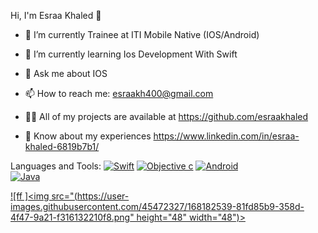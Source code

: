  Hi, I'm Esraa Khaled 👋
 
- 🔭 I’m currently Trainee at ITI Mobile Native (IOS/Android)

- 🌱 I’m currently learning Ios Development With Swift

- 💬 Ask me about IOS

- 📫 How to reach me: esraakh400@gmail.com

- 👨‍💻 All of my projects are available at https://github.com/esraakhaled

- 📄 Know about my experiences https://www.linkedin.com/in/esraa-khaled-6819b7b1/

Languages and Tools:
     [![Swift](https://www.google.com/url?sa=i&url=https%3A%2F%2Ficonape.com%2Fswift-logo-with-text-logo-icon-svg-png.html&psig=AOvVaw2RXMwGRe34KhVga0n3IB-u&ust=1652482823375000&source=images&cd=vfe&ved=0CAwQjRxqFwoTCNCzxK-I2_cCFQAAAAAdAAAAABAJ.svg)](https://www.google.com/url?sa=t&rct=j&q=&esrc=s&source=web&cd=&cad=rja&uact=8&ved=2ahUKEwjLl8mlh9v3AhU9QvEDHbxuB0YQFnoECEEQAQ&url=https%3A%2F%2Fswift.org%2F&usg=AOvVaw1-apkG6RDpwmAUZIiHAfVc)
      [![Objective c](https://www.google.com/url?sa=i&url=https%3A%2F%2Ficonape.com%2Fobjective-c-logo-logo-icon-svg-png.html&psig=AOvVaw3dWesef2ujFjs62b8PBucA&ust=1652482789384000&source=images&cd=vfe&ved=0CAwQjRxqFwoTCJDKrp-I2_cCFQAAAAAdAAAAABAD)](https://www.google.com/url?sa=t&rct=j&q=&esrc=s&source=web&cd=&ved=2ahUKEwixxonah9v3AhWKSvEDHdGAArEQFnoECAYQAw&url=https%3A%2F%2Fdeveloper.apple.com%2Flibrary%2Farchive%2Fdocumentation%2FCocoa%2FConceptual%2FProgrammingWithObjectiveC%2FIntroduction%2FIntroduction.html&usg=AOvVaw35dvog2cj0142Oxcr7TM2O)
[![Android ](https://www.google.com/url?sa=i&url=https%3A%2F%2Ficonape.com%2Ficonfinder-4-logo-icon-svg-png.html&psig=AOvVaw1xqH_z-4slt9QykxEUS5r8&ust=1652482932905000&source=images&cd=vfe&ved=0CAwQjRxqFwoTCMDSyOeI2_cCFQAAAAAdAAAAABAD)](https://developer.android.com)     
[![Java ](https://www.google.com/url?sa=i&url=https%3A%2F%2Fwww.svgrepo.com%2Fsvg%2F82333%2Fjava&psig=AOvVaw1OL1PK35nxZfm2zWGc3Boj&ust=1652483032519000&source=images&cd=vfe&ved=0CAwQjRxqFwoTCIjG6pKJ2_cCFQAAAAAdAAAAABAJ.svg)](https://www.java.com/en/) 

[![ff ]<img src="(https://user-images.githubusercontent.com/45472327/168182539-81fd85b9-358d-4f47-9a21-f316132210f8.png" height="48" width="48")>](https://www.java.com/en/) 
